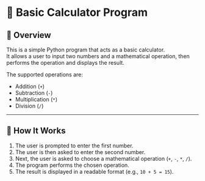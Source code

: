 # 🧮 Basic Calculator Program

## 📌 Overview

This is a simple Python program that acts as a basic calculator.  
It allows a user to input two numbers and a mathematical operation, then performs the operation and displays the result.

The supported operations are:
- Addition (`+`)
- Subtraction (`-`)
- Multiplication (`*`)
- Division (`/`)

---

## 🚀 How It Works

1. The user is prompted to enter the first number.
2. The user is then asked to enter the second number.
3. Next, the user is asked to choose a mathematical operation (`+`, `-`, `*`, `/`).
4. The program performs the chosen operation.
5. The result is displayed in a readable format (e.g., `10 + 5 = 15`).



